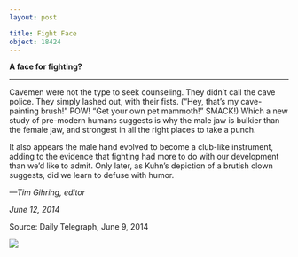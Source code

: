 ```yaml
---
layout: post

title: Fight Face
object: 18424
---
```

**A face for fighting?**

****

Cavemen were not the type to seek counseling. They didn’t call the cave police. They simply lashed out, with their fists. (“Hey, that’s my cave-painting brush!” POW! “Get your own pet mammoth!” SMACK!) Which a new study of pre-modern humans suggests is why the male jaw is bulkier than the female jaw, and strongest in all the right places to take a punch.

It also appears the male hand evolved to become a club-like instrument, adding to the evidence that fighting had more to do with our development than we’d like to admit. Only later, as Kuhn’s depiction of a brutish clown suggests, did we learn to defuse with humor.

*—Tim Gihring, editor*

*June 12, 2014*

Source: Daily Telegraph, June 9, 2014

![]({{siteurl.base}}/images/14-06-12_L2013.114.1_FightFaceEDIT-1.jpg)
